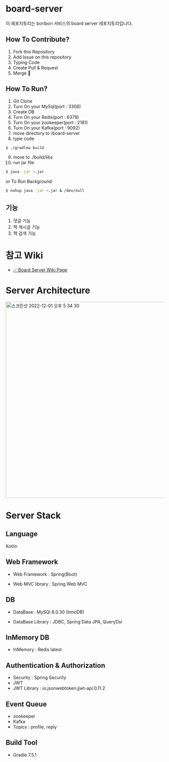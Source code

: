 # board-server
이 레포지토리는 boribori 서비스의 board server 레포지토리입니다.

## How To Contribute?

1. Fork this Repository
2. Add Issue on this repository
3. Typing Code
4. Create Pull & Request
5. Merge 🤗 

## How To Run?

1. Git Clone
2. Turn On your MySql(port : 3306)
3. Create DB
4. Turn On your Redis(port : 6379)
5. Turn On your zookeeper(port : 2181)
6. Turn On your Kafka(port : 9092)
7. move directory to /board-server
8. type code

```bash
$ ./gradlew build
```

9. move to ./build/libs
10. run jar file

```bash
$ java -jar ~.jar
```

or To Run Background

```bash
$ nohup java -jar ~.jar & /dev/null
```

## 기능

1. 댓글 기능
2. 책 게시글 기능
3. 책 검색 기능

# 참고 Wiki
* [✅ Board Server Wiki Page](https://github.com/Bori-Bori/board-server/wiki)

# Server Architecture

<img width="623" alt="스크린샷 2022-12-01 오후 5 34 30" src="https://user-images.githubusercontent.com/79268661/205018381-b6429592-fdde-4427-8af4-5579bcd40873.png">

# Server Stack

## Language
Kotlin

## Web Framework

* Web Framework : Spring(Boot)

* Web MVC library : Spring Web MVC

## DB

* DataBase : MySQl 8.0.30 (InnoDB)

* DataBase Library : JDBC, Spring Data JPA, QueryDsl

## InMemory DB 

* InMemory : Redis latest

## Authentication & Authorization

* Security : Spring Security 
* JWT
* JWT Library : io.jsonwebtoken:jjwt-api:0.11.2

## Event Queue

* zookeeper
* Kafka
* Topics : profile, reply

## Build Tool
* Gradle 7.5.1










